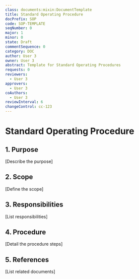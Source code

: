 ```yaml
---
class: documents:mixin:DocumentTemplate
title: Standard Operating Procedure
docPrefix: SOP
code: SOP-TEMPLATE
seqNumber: 0
major: 1
minor: 0
state: Draft
commentSequence: 0
category: DOC
author: User 3
owner: User 3
abstract: Template for Standard Operating Procedures
requests: 0
reviewers:
  - User 3
approvers:
  - User 3
coAuthors:
  - User 3
reviewInterval: 6
changeControl: cc-123
---
```

# Standard Operating Procedure

## 1. Purpose
[Describe the purpose]

## 2. Scope
[Define the scope]

## 3. Responsibilities
[List responsibilities]

## 4. Procedure
[Detail the procedure steps]

## 5. References
[List related documents]
